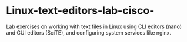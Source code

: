 # Linux-text-editors-lab-cisco-
Lab exercises on working with text files in Linux using CLI editors (nano) and GUI editors (SciTE), and configuring system services like nginx.
